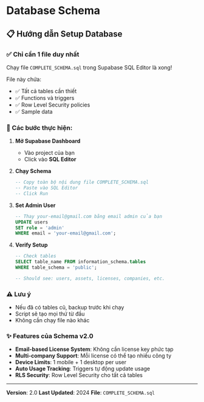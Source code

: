 # Database Schema

## 📋 Hướng dẫn Setup Database

### ✅ Chỉ cần 1 file duy nhất

Chạy file `COMPLETE_SCHEMA.sql` trong Supabase SQL Editor là xong!

File này chứa:
- ✅ Tất cả tables cần thiết
- ✅ Functions và triggers
- ✅ Row Level Security policies
- ✅ Sample data

### 🚀 Các bước thực hiện:

1. **Mở Supabase Dashboard**
   - Vào project của bạn
   - Click vào **SQL Editor**

2. **Chạy Schema**
   ```sql
   -- Copy toàn bộ nội dung file COMPLETE_SCHEMA.sql
   -- Paste vào SQL Editor
   -- Click Run
   ```

3. **Set Admin User**
   ```sql
   -- Thay your-email@gmail.com bằng email admin của bạn
   UPDATE users 
   SET role = 'admin' 
   WHERE email = 'your-email@gmail.com';
   ```

4. **Verify Setup**
   ```sql
   -- Check tables
   SELECT table_name FROM information_schema.tables 
   WHERE table_schema = 'public';
   
   -- Should see: users, assets, licenses, companies, etc.
   ```

### ⚠️ Lưu ý

- Nếu đã có tables cũ, backup trước khi chạy
- Script sẽ tạo mọi thứ từ đầu
- Không cần chạy file nào khác

### ✨ Features của Schema v2.0

- **Email-based License System**: Không cần license key phức tạp
- **Multi-company Support**: Mỗi license có thể tạo nhiều công ty
- **Device Limits**: 1 mobile + 1 desktop per user
- **Auto Usage Tracking**: Triggers tự động update usage
- **RLS Security**: Row Level Security cho tất cả tables

---

**Version**: 2.0
**Last Updated**: 2024
**File**: `COMPLETE_SCHEMA.sql`
